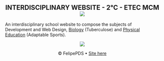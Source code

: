 # <h2 align="center">INTERDISCIPLINARY WEBSITE - 2°C - ETEC MCM <img src="https://github.com/FelipePDS/interdisciplinary-website.github.io/blob/main/assets/css/images/git-01.png"/></h2>

<p>An interdisciplinary school website to compose the subjects of Development and Web Design, <a href="https://felipepds.github.io/interdisciplinary-website.github.io/biologia/">Biology</a> (Tuberculose) and <a href="https://felipepds.github.io/interdisciplinary-website.github.io/ed.fisica/">Physical Education</a> (Adaptable Sports).</p>

<p align="center"><img src="https://github.com/FelipePDS/interdisciplinary-website.github.io/blob/main/assets/css/images/git-02.JPG"/></p>

<p align="center">&copy; FelipePDS &bull; <a href="https://felipepds.github.io/interdisciplinary-website.github.io
">Site here</a></p>
